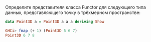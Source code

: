 Определите представителя класса Functor для следующего типа данных, представляющего точку в трёхмерном пространстве:

```haskell
data Point3D a = Point3D a a a deriving Show
```

```haskell
GHCi> fmap (+ 1) (Point3D 5 6 7)
Point3D 6 7 8
```